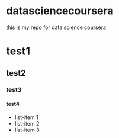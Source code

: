 datasciencecoursera
===================

this is my repo for data science coursera

# test1
## test2
### test3
#### test4

* list-item 1
* list-item 2
* list-item 3
